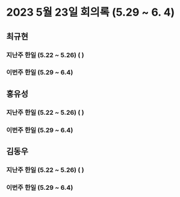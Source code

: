 # 2023 5월 23일 회의록 (5.29 ~ 6. 4)

## 최규현

### 지난주 한일 (5.22 ~ 5.26) (   )



### 이번주 한일 (5.29 ~ 6.4) 


## 홍유성

### 지난주 한일 (5.22 ~ 5.26) (   )



### 이번주 한일 (5.29 ~ 6.4) 


## 김동우

### 지난주 한일 (5.22 ~ 5.26) (   )



### 이번주 한일 (5.29 ~ 6.4) 


